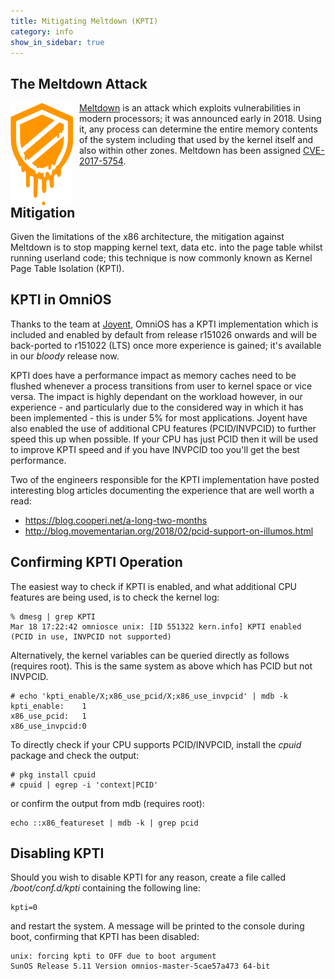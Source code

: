 ```yaml
---
title: Mitigating Meltdown (KPTI)
category: info
show_in_sidebar: true
---
```


## The Meltdown Attack

<img src="/assets/images/meltdown.png" alt="(logo)" align="left"
 width="100px" style="padding-right: 10px">
[Meltdown](https://meltdownattack.com) is an attack which exploits
vulnerabilities in modern processors; it was announced early in 2018.
Using it, any process can determine the entire memory contents of the system
including that used by the kernel itself and also within other zones. Meltdown
has been assigned
[CVE-2017-5754](https://nvd.nist.gov/vuln/detail/CVE-2017-5754).

<div style="clear: both" />

## Mitigation

Given the limitations of the x86 architecture, the mitigation against Meltdown
is to stop mapping kernel text, data etc. into the page table whilst
running userland code; this technique is now commonly known as Kernel Page
Table Isolation (KPTI).

## KPTI in OmniOS

Thanks to the team at [Joyent](https://joyent.com), OmniOS has a KPTI
implementation which is included and enabled by default from release r151026
onwards and will be back-ported to r151022 (LTS) once more experience is
gained; it's available in our _bloody_ release now.

KPTI does have a performance impact as memory caches need to be flushed
whenever a process transitions from user to kernel space or vice versa.
The impact is highly dependant on the workload however, in our experience -
and particularly due to the considered way in which it has
been implemented - this is under 5% for most applications. Joyent have also
enabled the use of additional CPU features (PCID/INVPCID) to further speed
this up when possible. If your CPU has just PCID then it will be used to
improve KPTI speed and if you have INVPCID too you'll get the best
performance.

Two of the engineers responsible for the KPTI implementation have posted
interesting blog articles documenting the experience that are well worth
a read:

* <https://blog.cooperi.net/a-long-two-months>
* <http://blog.movementarian.org/2018/02/pcid-support-on-illumos.html>

## Confirming KPTI Operation

The easiest way to check if KPTI is enabled, and what additional CPU features
are being used, is to check the kernel log:

```
% dmesg | grep KPTI
Mar 18 17:22:42 omniosce unix: [ID 551322 kern.info] KPTI enabled (PCID in use, INVPCID not supported)
```

Alternatively, the kernel variables can be queried directly as follows
(requires root). This is the same system as above which has PCID but not
INVPCID.
```
# echo 'kpti_enable/X;x86_use_pcid/X;x86_use_invpcid' | mdb -k
kpti_enable:    1
x86_use_pcid:   1
x86_use_invpcid:0
```

To directly check if your CPU supports PCID/INVPCID, install the _cpuid_
package and check the output:

```
# pkg install cpuid
# cpuid | egrep -i 'context|PCID'
```

or confirm the output from mdb (requires root):

```
echo ::x86_featureset | mdb -k | grep pcid
```

## Disabling KPTI

Should you wish to disable KPTI for any reason, create a file called
_/boot/conf.d/kpti_ containing the following line:
```
kpti=0
```
and restart the system. A message will be printed to the console during boot,
confirming that KPTI has been disabled:

```
unix: forcing kpti to OFF due to boot argument
SunOS Release 5.11 Version omnios-master-5cae57a473 64-bit
```


